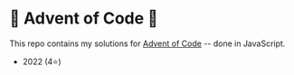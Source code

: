 # 🎄 Advent of Code 🎄

This repo contains my solutions for [Advent of Code](https://adventofcode.com/) -- done in JavaScript.

- 2022 (4⭐)